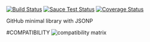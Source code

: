 [![Build Status](https://travis-ci.org/justapps4all/github-jsonp.svg?branch=master&1469917066372)](https://travis-ci.org/justapps4all/github-jsonp)
[![Sauce Test Status](https://saucelabs.com/buildstatus/juanmadev?1469917066372)](https://saucelabs.com/u/juanmadev?1469917066372)
[![Coverage Status](https://coveralls.io/repos/github/justapps4all/github-jsonp/badge.svg?branch=master&1469917066372)](https://coveralls.io/github/justapps4all/github-jsonp?branch=master&1469917066372)

GitHub minimal library with JSONP


#COMPATIBILITY
![compatibility matrix](https://saucelabs.com/browser-matrix/juanmadev.svg?1469917066372)